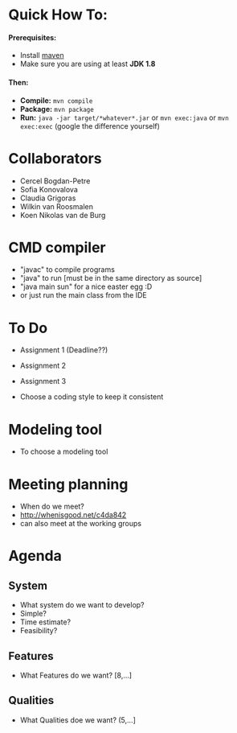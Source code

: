 # Quick How To:

#### Prerequisites:

- Install [maven](https://maven.apache.org/)
- Make sure you are using at least **JDK 1.8**

#### Then:

- **Compile:** `mvn compile`
- **Package:** `mvn package`
- **Run:** `java -jar target/*whatever*.jar` or `mvn exec:java` or `mvn exec:exec` (google the difference yourself)


# Collaborators

- Cercel Bogdan-Petre
- Sofia Konovalova
- Claudia Grigoras
- Wilkin van Roosmalen
- Koen Nikolas van de Burg

# CMD compiler

- "javac" to compile programs
- "java" to run [must be in the same directory as source]
- "java main sun" for a nice easter egg :D
- or just run the main class from the IDE

# To Do

- Assignment 1 (Deadline??)

- Assignment 2

- Assignment 3

- Choose a coding style to keep it consistent

# Modeling tool

- To choose a modeling tool

# Meeting planning

- When do we meet?
- 	http://whenisgood.net/c4da842
- can also meet at the working groups

# Agenda

## System

- What system do we want to develop?
- Simple?
- Time estimate?
- Feasibility?

## Features

- What Features do we want? [8,...]

## Qualities

- What Qualities doe we want? (5,...]
